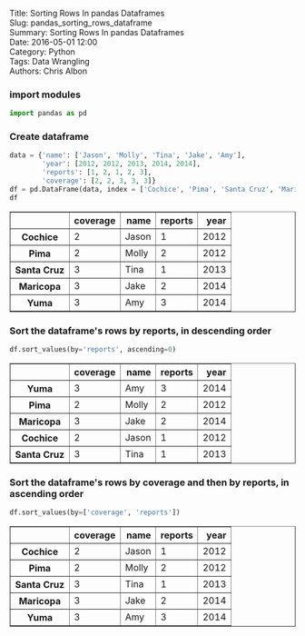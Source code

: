 Title: Sorting Rows In pandas Dataframes  
Slug: pandas_sorting_rows_dataframe  
Summary: Sorting Rows In pandas Dataframes  
Date: 2016-05-01 12:00  
Category: Python  
Tags: Data Wrangling  
Authors: Chris Albon  

### import modules


```python
import pandas as pd
```

### Create dataframe


```python
data = {'name': ['Jason', 'Molly', 'Tina', 'Jake', 'Amy'],
        'year': [2012, 2012, 2013, 2014, 2014],
        'reports': [1, 2, 1, 2, 3],
        'coverage': [2, 2, 3, 3, 3]}
df = pd.DataFrame(data, index = ['Cochice', 'Pima', 'Santa Cruz', 'Maricopa', 'Yuma'])
df
```




<div>
<table border="1" class="dataframe">
  <thead>
    <tr style="text-align: right;">
      <th></th>
      <th>coverage</th>
      <th>name</th>
      <th>reports</th>
      <th>year</th>
    </tr>
  </thead>
  <tbody>
    <tr>
      <th>Cochice</th>
      <td>2</td>
      <td>Jason</td>
      <td>1</td>
      <td>2012</td>
    </tr>
    <tr>
      <th>Pima</th>
      <td>2</td>
      <td>Molly</td>
      <td>2</td>
      <td>2012</td>
    </tr>
    <tr>
      <th>Santa Cruz</th>
      <td>3</td>
      <td>Tina</td>
      <td>1</td>
      <td>2013</td>
    </tr>
    <tr>
      <th>Maricopa</th>
      <td>3</td>
      <td>Jake</td>
      <td>2</td>
      <td>2014</td>
    </tr>
    <tr>
      <th>Yuma</th>
      <td>3</td>
      <td>Amy</td>
      <td>3</td>
      <td>2014</td>
    </tr>
  </tbody>
</table>
</div>



### Sort the dataframe's rows by reports, in descending order


```python
df.sort_values(by='reports', ascending=0)
```




<div>
<table border="1" class="dataframe">
  <thead>
    <tr style="text-align: right;">
      <th></th>
      <th>coverage</th>
      <th>name</th>
      <th>reports</th>
      <th>year</th>
    </tr>
  </thead>
  <tbody>
    <tr>
      <th>Yuma</th>
      <td>3</td>
      <td>Amy</td>
      <td>3</td>
      <td>2014</td>
    </tr>
    <tr>
      <th>Pima</th>
      <td>2</td>
      <td>Molly</td>
      <td>2</td>
      <td>2012</td>
    </tr>
    <tr>
      <th>Maricopa</th>
      <td>3</td>
      <td>Jake</td>
      <td>2</td>
      <td>2014</td>
    </tr>
    <tr>
      <th>Cochice</th>
      <td>2</td>
      <td>Jason</td>
      <td>1</td>
      <td>2012</td>
    </tr>
    <tr>
      <th>Santa Cruz</th>
      <td>3</td>
      <td>Tina</td>
      <td>1</td>
      <td>2013</td>
    </tr>
  </tbody>
</table>
</div>



### Sort the dataframe's rows by coverage and then by reports, in ascending order


```python
df.sort_values(by=['coverage', 'reports'])
```




<div>
<table border="1" class="dataframe">
  <thead>
    <tr style="text-align: right;">
      <th></th>
      <th>coverage</th>
      <th>name</th>
      <th>reports</th>
      <th>year</th>
    </tr>
  </thead>
  <tbody>
    <tr>
      <th>Cochice</th>
      <td>2</td>
      <td>Jason</td>
      <td>1</td>
      <td>2012</td>
    </tr>
    <tr>
      <th>Pima</th>
      <td>2</td>
      <td>Molly</td>
      <td>2</td>
      <td>2012</td>
    </tr>
    <tr>
      <th>Santa Cruz</th>
      <td>3</td>
      <td>Tina</td>
      <td>1</td>
      <td>2013</td>
    </tr>
    <tr>
      <th>Maricopa</th>
      <td>3</td>
      <td>Jake</td>
      <td>2</td>
      <td>2014</td>
    </tr>
    <tr>
      <th>Yuma</th>
      <td>3</td>
      <td>Amy</td>
      <td>3</td>
      <td>2014</td>
    </tr>
  </tbody>
</table>
</div>
